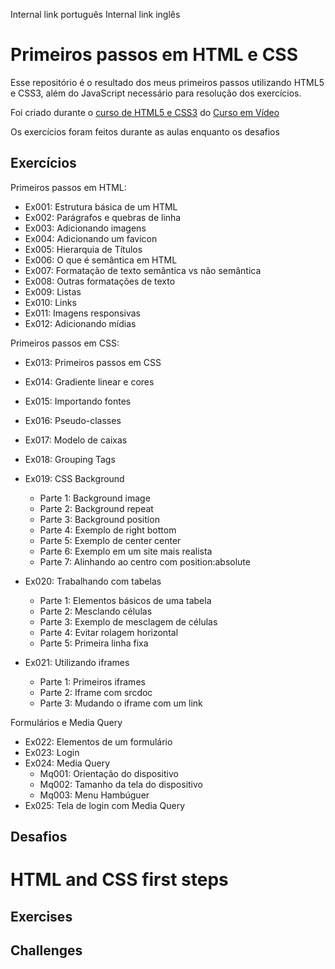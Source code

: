 Internal link português
Internal link inglês

# Primeiros passos em HTML e CSS

Esse repositório é o resultado dos meus primeiros passos utilizando HTML5 e CSS3, além do JavaScript necessário para resolução dos exercícios.

Foi criado durante o [curso de HTML5 e CSS3](https://www.youtube.com/watch?v=Ejkb_YpuHWs&list=PLHz_AreHm4dkZ9-atkcmcBaMZdmLHft8n) do [Curso em Vídeo](https://www.youtube.com/@CursoemVideo)

Os exercícios foram feitos durante as aulas enquanto os desafios <!-- foram realizados sem influência do professor, exceto  -->
<!-- Algumas opções:
   Retirar os desafios maiores como android, cordel
   Terminar a frase
-->

## Exercícios
Primeiros passos em HTML:
- Ex001: Estrutura básica de um HTML
- Ex002: Parágrafos e quebras de linha
- Ex003: Adicionando imagens
- Ex004: Adicionando um favicon
- Ex005: Hierarquia de Títulos
- Ex006: O que é semântica em HTML
- Ex007: Formatação de texto semântica vs não semântica
- Ex008: Outras formatações de texto
- Ex009: Listas
- Ex010: Links
- Ex011: Imagens responsivas
- Ex012: Adicionando mídias

Primeiros passos em CSS:
- Ex013: Primeiros passos em CSS
- Ex014: Gradiente linear e cores
- Ex015: Importando fontes
- Ex016: Pseudo-classes 
- Ex017: Modelo de caixas 


- Ex018: Grouping Tags
- Ex019: CSS Background
   - Parte 1: Background image
   - Parte 2: Background repeat
   - Parte 3: Background position
   - Parte 4: Exemplo de right bottom
   - Parte 5: Exemplo de center center
   - Parte 6: Exemplo em um site mais realista
   - Parte 7: Alinhando ao centro com position:absolute
- Ex020: Trabalhando com tabelas
   - Parte 1: Elementos básicos de uma tabela
   - Parte 2: Mesclando células
   - Parte 3: Exemplo de mesclagem de células
   - Parte 4: Evitar rolagem horizontal
   - Parte 5: Primeira linha fixa
- Ex021: Utilizando iframes
   - Parte 1: Primeiros iframes
   - Parte 2: Iframe com srcdoc
   - Parte 3: Mudando o iframe com um link


Formulários e Media Query
- Ex022: Elementos de um formulário
- Ex023: Login
- Ex024: Media Query
   - Mq001: Orientação do dispositivo
   - Mq002: Tamanho da tela do dispositivo
   - Mq003: Menu Hambúguer
- Ex025: Tela de login com Media Query

## Desafios 

# HTML and CSS first steps

## Exercises

## Challenges

<!-- List of thing to do on this repo:
1. Put a name on each folder instead of numbers
2. Add the links to Guanabara's PDF's with the desafios and exercícios.
3. Maybe put the biggest projects in an dedicated repository. -->